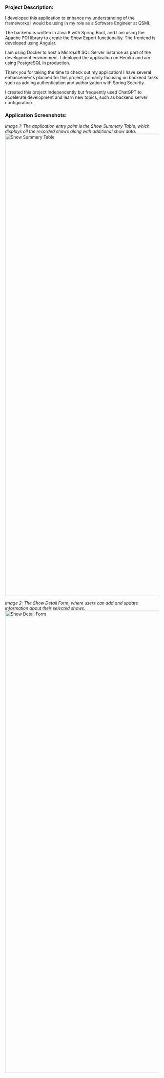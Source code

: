 <h3>Project Description:</h3>
<p>
  I developed this application to enhance my understanding of the frameworks I would be using in my role as a Software Engineer at QSMI.

  The backend is written in Java 8 with Spring Boot, and I am using the Apache POI library to create the Show Export functionality. The frontend is developed using Angular.
  
  I am using Docker to host a Microsoft SQL Server instance as part of the development environment. I deployed the application on Heroku and am using PostgreSQL in production.
  
  Thank you for taking the time to check out my application! I have several enhancements planned for this project, primarily focusing on backend tasks such as adding authentication and authorization with Spring Security.
  
  I created this project independently but frequently used ChatGPT to accelerate development and learn new topics, such as backend server   configuration.
</p>

<h3>Application Screenshots:</h3>
<p>
  <i>Image 1: The application entry point is the Show Summary Table, which displays all the recorded shows along with additional show data.</i>
  <img width="1512" alt="Show Summary Table" src="https://github.com/user-attachments/assets/5b85800b-0727-4339-9569-9272ee0afb82">
</p>
<p>
  <i>Image 2: The Show Detail Form, where users can add and update information about their selected shows.</i>
  <img width="1512" alt="Show Detail Form" src="https://github.com/user-attachments/assets/ab23990a-23f6-4b67-88cf-e839cc2cf57d">
</p>


